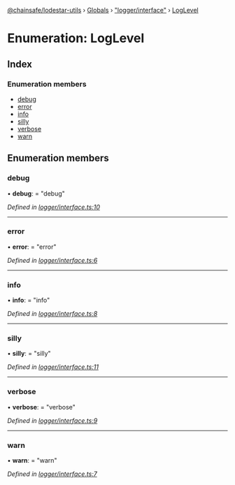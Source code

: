 [@chainsafe/lodestar-utils](../README.md) › [Globals](../globals.md) › ["logger/interface"](../modules/_logger_interface_.md) › [LogLevel](_logger_interface_.loglevel.md)

# Enumeration: LogLevel

## Index

### Enumeration members

* [debug](_logger_interface_.loglevel.md#debug)
* [error](_logger_interface_.loglevel.md#error)
* [info](_logger_interface_.loglevel.md#info)
* [silly](_logger_interface_.loglevel.md#silly)
* [verbose](_logger_interface_.loglevel.md#verbose)
* [warn](_logger_interface_.loglevel.md#warn)

## Enumeration members

###  debug

• **debug**: = "debug"

*Defined in [logger/interface.ts:10](https://github.com/ChainSafe/lodestar/blob/2084b4ac7/packages/lodestar-utils/src/logger/interface.ts#L10)*

___

###  error

• **error**: = "error"

*Defined in [logger/interface.ts:6](https://github.com/ChainSafe/lodestar/blob/2084b4ac7/packages/lodestar-utils/src/logger/interface.ts#L6)*

___

###  info

• **info**: = "info"

*Defined in [logger/interface.ts:8](https://github.com/ChainSafe/lodestar/blob/2084b4ac7/packages/lodestar-utils/src/logger/interface.ts#L8)*

___

###  silly

• **silly**: = "silly"

*Defined in [logger/interface.ts:11](https://github.com/ChainSafe/lodestar/blob/2084b4ac7/packages/lodestar-utils/src/logger/interface.ts#L11)*

___

###  verbose

• **verbose**: = "verbose"

*Defined in [logger/interface.ts:9](https://github.com/ChainSafe/lodestar/blob/2084b4ac7/packages/lodestar-utils/src/logger/interface.ts#L9)*

___

###  warn

• **warn**: = "warn"

*Defined in [logger/interface.ts:7](https://github.com/ChainSafe/lodestar/blob/2084b4ac7/packages/lodestar-utils/src/logger/interface.ts#L7)*
